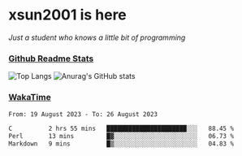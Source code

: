 # xsun2001 is here

*Just a student who knows a little bit of programming*

### [Github Readme Stats](https://github.com/anuraghazra/github-readme-stats)

![Top Langs](https://github-readme-stats.vercel.app/api/top-langs/?username=xsun2001&layout=compact&theme=radical) ![Anurag's GitHub stats](https://github-readme-stats.vercel.app/api?username=xsun2001&show_icons=true&theme=radical)

### [WakaTime](https://wakatime.com)

<!--START_SECTION:waka-->

```txt
From: 19 August 2023 - To: 26 August 2023

C          2 hrs 55 mins   ██████████████████████░░░   88.45 %
Perl       13 mins         █▓░░░░░░░░░░░░░░░░░░░░░░░   06.73 %
Markdown   9 mins          █▒░░░░░░░░░░░░░░░░░░░░░░░   04.83 %
```

<!--END_SECTION:waka-->
